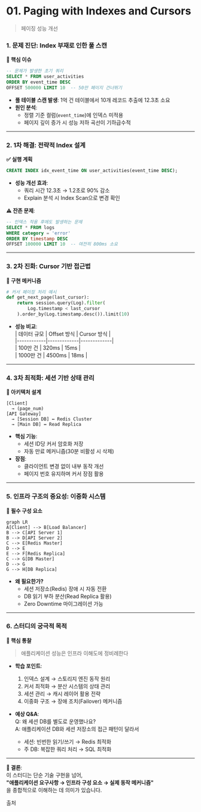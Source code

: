 # 01. Paging with Indexes and Cursors
> 페이징 성능 개선

### 1. 문제 진단: Index 부재로 인한 풀 스캔  
**🚨 핵심 이슈**  
```sql
-- 문제가 발생한 초기 쿼리
SELECT * FROM user_activities 
ORDER BY event_time DESC 
OFFSET 500000 LIMIT 10  -- 50만 페이지 건너뛰기
```
- **풀 테이블 스캔 발생**: 1억 건 테이블에서 10개 레코드 추출에 12.3초 소요  
- **원인 분석**:  
  - 정렬 기준 컬럼(`event_time`)에 인덱스 미적용  
  - 페이지 깊이 증가 시 성능 저하 곡선이 기하급수적  

---

### 2. 1차 해결: 전략적 Index 설계  
**✅ 실행 계획**  
```sql
CREATE INDEX idx_event_time ON user_activities(event_time DESC);
```
- **성능 개선 효과**:  
  - 쿼리 시간 12.3초 → 1.2초로 90% 감소  
  - Explain 분석 시 Index Scan으로 변경 확인  

**⚠️ 잔존 문제**:  
```sql
-- 인덱스 적용 후에도 발생하는 문제
SELECT * FROM logs 
WHERE category = 'error' 
ORDER BY timestamp DESC 
OFFSET 100000 LIMIT 10  -- 여전히 800ms 소요
```

---

### 3. 2차 진화: Cursor 기반 접근법  
**🚀 구현 메커니즘**  
```python
# 커서 페이징 처리 예시
def get_next_page(last_cursor):
    return session.query(Log).filter(
        Log.timestamp < last_cursor
    ).order_by(Log.timestamp.desc()).limit(10)
```
- **성능 비교**:  
  | 데이터 규모 | Offset 방식 | Cursor 방식 |  
  |------------|-------------|-------------|  
  | 100만 건    | 320ms       | 15ms        |  
  | 1000만 건   | 4500ms      | 18ms        |  

---

### 4. 3차 최적화: 세션 기반 상태 관리  
**🔐 아키텍처 설계**  
```
[Client] 
  → (page_num) 
[API Gateway] 
  → [Session DB] ↔ Redis Cluster
  → [Main DB] ↔ Read Replica
```
- **핵심 기능**:  
  - 세션 ID당 커서 암호화 저장  
  - 자동 만료 메커니즘(30분 비활성 시 삭제)  
- **장점**:  
  - 클라이언트 변경 없이 내부 동작 개선  
  - 페이지 번호 유지하며 커서 장점 활용  

---

### 5. 인프라 구조의 중요성: 이중화 시스템  
**🔗 필수 구성 요소**  
```mermaid
graph LR
A[Client] --> B[Load Balancer]
B --> C[API Server 1]
B --> D[API Server 2]
C --> E[Redis Master]
D --> E
E --> F[Redis Replica]
C --> G[DB Master]
D --> G
G --> H[DB Replica]
```
- **왜 필요한가?**  
  - 세션 저장소(Redis) 장애 시 자동 전환  
  - DB 읽기 부하 분산(Read Replica 활용)  
  - Zero Downtime 마이그레이션 가능  

---

### 6. 스터디의 궁극적 목적  
**🌟 핵심 통찰**  
> 애플리케이션 성능은 인프라 이해도에 정비례한다

- **학습 포인트**:  
  1. 인덱스 설계 → 스토리지 엔진 동작 원리  
  2. 커서 최적화 → 분산 시스템의 상태 관리  
  3. 세션 관리 → 캐시 레이어 활용 전략  
  4. 이중화 구조 → 장애 조치(Failover) 메커니즘  

- **예상 Q&A**:  
  Q: 왜 세션 DB를 별도로 운영했나요?  
  A: 애플리케이션 DB와 세션 저장소의 접근 패턴이 달라서  
  - 세션: 빈번한 읽기/쓰기 → Redis 최적화  
  - 주 DB: 복잡한 쿼리 처리 → SQL 최적화  

---

**📌 결론**:  
이 스터디는 단순 기술 구현을 넘어,  
**"애플리케이션 요구사항 → 인프라 구성 요소 → 실제 동작 메커니즘"**  
을 종합적으로 이해하는 데 의미가 있습니다.

출처
